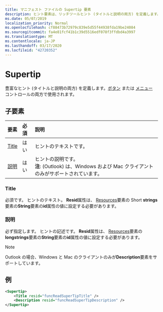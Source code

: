 ```yaml
---
title: マニフェスト ファイルの Supertip 要素
description: ヒント要素は、リッチツールヒント (タイトルと説明の両方) を定義します。
ms.date: 05/07/2019
localization_priority: Normal
ms.openlocfilehash: cf88473b72979c839e5d55f44938fda19be24084
ms.sourcegitcommit: fa4e81fcf41b1c39d5516edf078f3ffdbd4a3997
ms.translationtype: MT
ms.contentlocale: ja-JP
ms.lasthandoff: 03/17/2020
ms.locfileid: "42720352"
---
```

# <a name="supertip"></a>Supertip

豊富なヒント (タイトルと説明の両方) を定義します。[ボタン](control.md#button-control) または [メニュー](control.md#menu-dropdown-button-controls) コントロールの両方で使用されます。

## <a name="child-elements"></a>子要素

|  要素 |  必須  |  説明  |
|:-----|:-----|:-----|
| [Title](#title) | はい | ヒントのテキストです。 |
| [説明](#description) | はい | ヒントの説明です。<br>**注**: (Outlook) は、Windows および Mac クライアントのみがサポートされています。 |

### <a name="title"></a>Title

必須です。 ヒントのテキスト。 **Resid**属性は、 [Resources](resources.md)要素の Short **strings**要素の**String**要素の**id**属性の値に設定する必要があります。

### <a name="description"></a>説明

必ず指定します。 ヒントの記述です。 **Resid**属性は、 [Resources](resources.md)要素の**longstrings**要素の**String**要素の**id**属性の値に設定する必要があります。

> [!NOTE]
> Outlook の場合、Windows と Mac のクライアントのみが**Description**要素をサポートしています。

## <a name="example"></a>例

```xml
<Supertip>
    <Title resid="funcReadSuperTipTitle" />
    <Description resid="funcReadSuperTipDescription" />
</Supertip>
```
